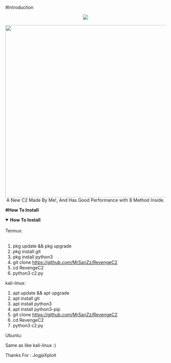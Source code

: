 #Introduction<br>
<p align="center">
<img src="https://img.shields.io/badge/build-MrSanZz-badge?style=flat-square&logo=bitcoin&logoColor=yellow&label=Author&labelColor=grey&color=yellow"><br><br>
<img width="720" height="540" src="https://kosred.com/a/leunoo.png"><br>
<font family='sans-serif'>A New C2 Made By Me!, And Has Good Performance with 8 Method Inside.</font><br>

<strong>#How To Install</strong>
<details open>
    <summary><strong>How To Install</strong></summary><br>
  Termux:<br><br>

  1. pkg update && pkg upgrade
  2. pkg install git
  3. pkg install python3
  4. git clone https://github.com/MrSanZz/RevengeC2
  5. cd RevengeC2
  6. python3 c2.py

  kali-linux:

  1. apt update && apt upgrade
  2. apt install git
  3. apt install python3
  4. apt install python3-pip
  5. git clone https://github.com/MrSanZz/RevengeC2
  6. cd RevengeC2
  7. python3 c2.py

  Ubuntu:

  Same as like kali-linux :)
</details>

Thanks For : JogjaXploit
